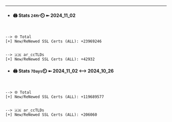 

---
- #### 🖨️ **Stats** `24Hr`⏲️ ➼ 2024_11_02
```console


--> 🌐 Total
[+] New/ReNewed SSL Certs (ALL): +23969246


--> 🇦🇷 ar_ccTLDs
[+] New/ReNewed SSL Certs (ALL): +42932

```

- #### 🖨️ **Stats** `7Days`⏲️ ➼ 2024_11_02 <--> 2024_10_26
```console


--> 🌐 Total
[+] New/ReNewed SSL Certs (ALL): +119689577


--> 🇦🇷 ar_ccTLDs
[+] New/ReNewed SSL Certs (ALL): +206060

```

